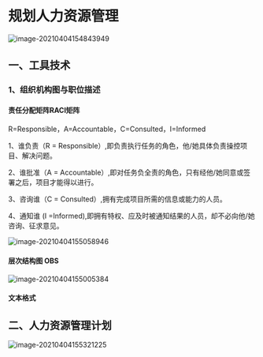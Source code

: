 # 规划人力资源管理

![image-20210404154843949](../picture/image-20210404154843949.png)

## 一、工具技术

### 1、组织机构图与职位描述

#### 责任分配矩阵RACI矩阵



R=Responsible，A=Accountable，C=Consulted，I=Informed

1、谁负责（R = Responsible）,即负责执行任务的角色，他/她具体负责操控项目、解决问题。

2、谁批准（A = Accountable）,即对任务负全责的角色，只有经他/她同意或签署之后，项目才能得以进行。

3、咨询谁（C = Consulted）,拥有完成项目所需的信息或能力的人员。

4、通知谁 (I =Informed),即拥有特权、应及时被通知结果的人员，却不必向他/她咨询、征求意见。





![image-20210404155058946](../picture/image-20210404155058946.png)

#### 层次结构图 OBS

![image-20210404155005384](../picture/image-20210404155005384.png)



#### 文本格式

## 二、人力资源管理计划

![image-20210404155321225](../picture/image-20210404155321225.png)







